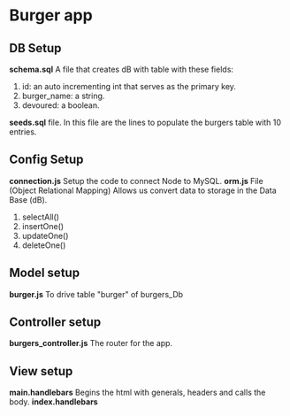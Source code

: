 # Burger app

## DB Setup
**schema.sql** A file that creates dB with table with these fields:

1. id: an auto incrementing int that serves as the primary key.
1. burger_name: a string.
1. devoured: a boolean.

**seeds.sql** file. In this file are the lines to populate the burgers table with 10 entries.


## Config Setup
**connection.js** Setup the code to connect Node to MySQL.
**orm.js** File (Object Relational Mapping) Allows us convert data to storage in the Data Base (dB).

1. selectAll()
1. insertOne()
1. updateOne()
1. deleteOne()

## Model setup
**burger.js** To drive table "burger" of burgers_Db


## Controller setup
**burgers_controller.js** The router for the app.



## View setup
**main.handlebars** Begins the html with generals, headers and calls the body.
**index.handlebars**

